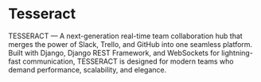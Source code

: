 # Tesseract
TESSERACT — A next-generation real-time team collaboration hub that merges the power of Slack, Trello, and GitHub into one seamless platform. Built with Django, Django REST Framework, and WebSockets for lightning-fast communication, TESSERACT is designed for modern teams who demand performance, scalability, and elegance.
